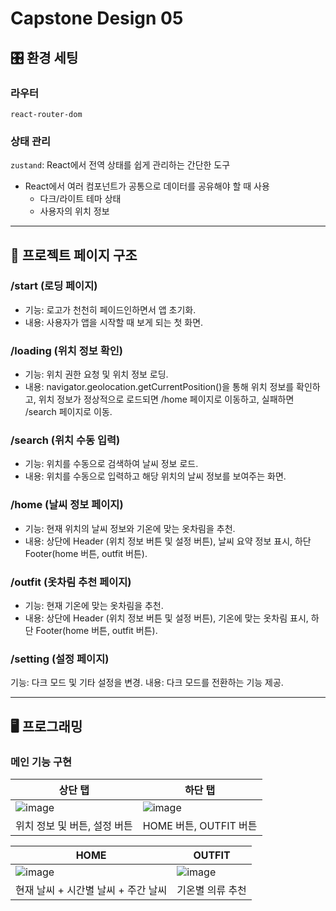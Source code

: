 # Capstone Design 05

## 🎛️ 환경 세팅
### 라우터
`react-router-dom`

### 상태 관리
`zustand`: React에서 전역 상태를 쉽게 관리하는 간단한 도구
- React에서 여러 컴포넌트가 공통으로 데이터를 공유해야 할 때 사용
  + 다크/라이트 테마 상태
  + 사용자의 위치 정보

---
## 📁 프로젝트 페이지 구조
### /start (로딩 페이지)
- 기능: 로고가 천천히 페이드인하면서 앱 초기화.
- 내용: 사용자가 앱을 시작할 때 보게 되는 첫 화면.

### /loading (위치 정보 확인)
- 기능: 위치 권한 요청 및 위치 정보 로딩.
- 내용: navigator.geolocation.getCurrentPosition()을 통해 위치 정보를 확인하고, 위치 정보가 정상적으로 로드되면 /home 페이지로 이동하고, 실패하면 /search 페이지로 이동.

### /search (위치 수동 입력)
- 기능: 위치를 수동으로 검색하여 날씨 정보 로드.
- 내용: 위치를 수동으로 입력하고 해당 위치의 날씨 정보를 보여주는 화면.

### /home (날씨 정보 페이지)
- 기능: 현재 위치의 날씨 정보와 기온에 맞는 옷차림을 추천.
- 내용: 상단에 Header (위치 정보 버튼 및 설정 버튼), 날씨 요약 정보 표시, 하단 Footer(home 버튼, outfit 버튼).

### /outfit (옷차림 추천 페이지)
- 기능: 현재 기온에 맞는 옷차림을 추천.
- 내용: 상단에 Header (위치 정보 버튼 및 설정 버튼), 기온에 맞는 옷차림 표시, 하단 Footer(home 버튼, outfit 버튼).

### /setting (설정 페이지)
기능: 다크 모드 및 기타 설정을 변경.
내용: 다크 모드를 전환하는 기능 제공.

---
## 🖥️ 프로그래밍
### 메인 기능 구현
| 상단 탭 | 하단 탭 |
|---------|---------|
| ![image](https://github.com/user-attachments/assets/74345a43-e850-4814-b02d-03a942c93898) | ![image](https://github.com/user-attachments/assets/db8dd322-f5e4-428d-822d-7188135c9a0b) |
| 위치 정보 및 버튼, 설정 버튼 | HOME 버튼, OUTFIT 버튼 |

| HOME | OUTFIT |
|------|--------|
| ![image](https://github.com/user-attachments/assets/899fd66d-3b5c-4d09-9583-bb38f0cf00d7) | ![image](https://github.com/user-attachments/assets/e076f60b-82e5-47ed-b945-bfe3c4bf4e15) |
| 현재 날씨 + 시간별 날씨 + 주간 날씨 | 기온별 의류 추천 |
